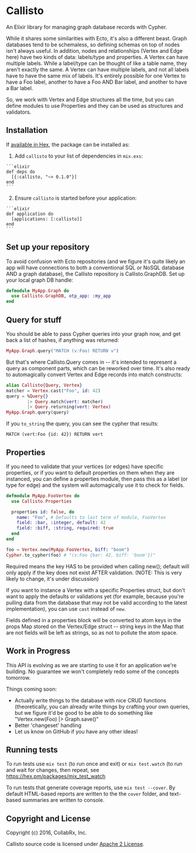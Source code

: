 # Callisto

An Elixir library for managing graph database records with Cypher.

While it shares some similarities with Ecto, it's also a different beast.
Graph databases tend to be schemaless, so defining schemas on top of nodes
isn't always useful.  In addition, nodes and relationships (Vertex and Edge
here) have two kinds of data:  labels/type and properties.  A Vertex can
have multiple labels.  While a label/type can be thought of like a table
name, they aren't exactly the same.  A Vertex can have multiple labels, and
not all labels have to have the same mix of labels.  It's entirely possible
for one Vertex to have a Foo label, another to have a Foo AND Bar label, and
another to have a Bar label.

So, we work with Vertex and Edge structures all the time, but you can define
modules to use Properties and they can be used as structures and validators.

## Installation

If [available in Hex](https://hex.pm/docs/publish), the package can be installed as:

  1. Add `callisto` to your list of dependencies in `mix.exs`:

    ```elixir
    def deps do
      [{:callisto, "~> 0.1.0"}]
    end
    ```

  2. Ensure `callisto` is started before your application:

    ```elixir
    def application do
      [applications: [:callisto]]
    end
    ```

## Set up your repository

To avoid confusion with Ecto repositories (and we figure it's quite likely an
app will have connections to both a conventional SQL or NoSQL database AND a
graph database), the Callisto repository is Callisto.GraphDB.  Set up your
local graph DB handle:

  ```elixir
  defmodule MyApp.Graph do
    use Callisto.GraphDB, otp_app: :my_app
  end
  ```

## Query for stuff

You should be able to pass Cypher queries into your graph now, and get back
a list of hashes, if anything was returned:

  ```elixir
  MyApp.Graph.query("MATCH (v:Foo) RETURN v")
  ```

But that's where Callisto.Query comes in -- it's intended to represent a query as component parts, which can be reworked over time.  It's also ready to automagically convert Vertex and Edge records into match constructs:

  ```elixir
  alias Callisto{Query, Vertex}
  matcher = Vertex.cast("Foo", id: 42)
  query = %Query{}
          |> Query.match(vert: matcher)
          |> Query.returning(vert: Vertex)
  MyApp.Graph.query(query)
  ```

If you `to_string` the query, you can see the cypher that results:

  ```MATCH (vert:Foo {id: 42}) RETURN vert```

## Properties

If you need to validate that your vertices (or edges) have specific properties, or if you want to default properties on them when they are instanced, you can define a properties module, then pass this as a label (or type for edge) and the system will automagically use it to check for fields.

  ```elixir
  defmodule MyApp.FooVertex do
    use Callisto.Properties

    properties id: false, do
      name: "Foo", # Defaults to last term of module, FooVertex
      field: :bar, :integer, default: 42
      field: :biff, :string, required: true
    end
  end

  foo = Vertex.new(MyApp.FooVertex, biff: "boom")
  Cypher.to_cypher(foo) # "(x:Foo {bar: 42, biff: 'boom'})"
  ```

Required means the key HAS to be provided when calling new(); default
will only apply if the key does not exist AFTER validation.  (NOTE:  This is very likely to change, it's under discussion)

If you want to instance a Vertex with a specific Properties struct, but don't want to apply the defaults or validations yet (for example, because you're pulling data from the database that may not be valid according to the latest implementation), you can use `cast` instead of `new`.

Fields defined in a properties block will be converted to atom keys in the props Map stored on the Vertex/Edge struct -- string keys in the Map that are not fields will be left as strings, so as not to pollute the atom space.

## Work in Progress

This API is evolving as we are starting to use it for an application we're building.  No guarantee we won't completely redo some of the concepts tomorrow.

Things coming soon:

  * Actually write things to the database with nice CRUD functions (theoretically, you can already write things by crafting your own queries, but we figure it'd be good to be able to do something like "Vertex.new(Foo) |> Graph.save()"
  * Better 'changeset' handling
  * Let us know on GitHub if you have any other ideas!

## Running tests

  To run tests use `mix test` (to run once and exit) or `mix test.watch` (to
  run and wait for changes, then repeat, see https://hex.pm/packages/mix_test_watch 

  To run tests that generate coverage reports, use `mix test --cover`.  By default HTML-based reports are written to the the `cover` folder, and text-based summaries are written to console.

  

## Copyright and License

Copyright (c) 2016, CollabRx, Inc.

Callisto source code is licensed under [Apache 2 License](LICENSE.md).
